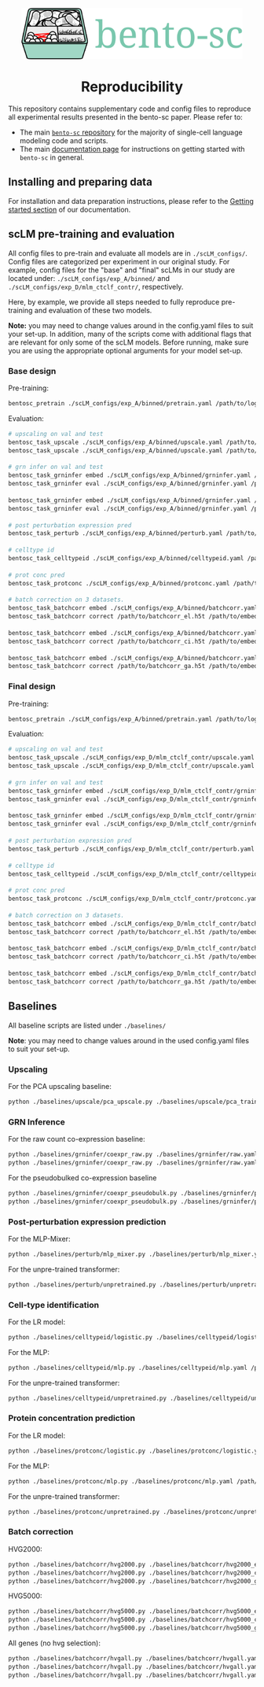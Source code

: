 <div align="center">

<img src="https://raw.githubusercontent.com/gdewael/bento-sc/refs/heads/main/assets/bento.svg" align="center" width="450" alt="bento-sc" href="https://github.com/gdewael/bento-sc">

<h1></h1>

# Reproducibility

</div>

This repository contains supplementary code and config files to reproduce all experimental results presented in the bento-sc paper. Please refer to:
- The main [`bento-sc` repository](https://github.com/gdewael/bento-sc) for the majority of single-cell language modeling code and scripts.
- The main [documentation page](https://bento-sc.readthedocs.io/en/latest/index.html) for instructions on getting started with `bento-sc` in general.


## Installing and preparing data

For installation and data preparation instructions, please refer to the [Getting started section](https://bento-sc.readthedocs.io/en/latest/getting_started.html) of our documentation.

## scLM pre-training and evaluation

All config files to pre-train and evaluate all models are in `./scLM_configs/`.
Config files are categorized per experiment in our original study. For example, config files for the "base" and "final" scLMs in our study are located under: `./scLM_configs/exp_A/binned/` and `./scLM_configs/exp_D/mlm_ctclf_contr/`, respectively.

Here, by example, we provide all steps needed to fully reproduce pre-training and evaluation of these two models.

**Note:** you may need to change values around in the config.yaml files to suit your set-up.
In addition, many of the scripts come with additional flags that are relevant for only some of the scLM models. Before running, make sure you are using the appropriate optional arguments for your model set-up.

### Base design

Pre-training:
```bash
bentosc_pretrain ./scLM_configs/exp_A/binned/pretrain.yaml /path/to/logs_binned/ --lr 0.0003 --data_path /path/to/scTab.h5t
```

Evaluation:
```bash
# upscaling on val and test
bentosc_task_upscale ./scLM_configs/exp_A/binned/upscale.yaml /path/to/logs_binned/ckpt.ckpt --data_file /path/to/scTab_upsc_val.h5t --clf_output True
bentosc_task_upscale ./scLM_configs/exp_A/binned/upscale.yaml /path/to/logs_binned/ckpt.ckpt --data_file /path/to/scTab_upsc_test.h5t --clf_output True

# grn infer on val and test
bentosc_task_grninfer embed ./scLM_configs/exp_A/binned/grninfer.yaml /path/to/logs_binned/ckpt.ckpt /path/to/embeds_grn_binned_val/ --data_path /path/to/scTab_grn_val.h5t
bentosc_task_grninfer eval ./scLM_configs/exp_A/binned/grninfer.yaml /path/to/embeds_grn_binned_val/ /path/to/ext_pertdata.h5ad /path/to/scenicdb.feather --data_path /path/to/scTab_grn_val.h5t --test_mode val

bentosc_task_grninfer embed ./scLM_configs/exp_A/binned/grninfer.yaml /path/to/logs_binned/ckpt.ckpt /path/to/embeds_grn_binned_test/ --data_path /path/to/scTab_grn_test.h5t
bentosc_task_grninfer eval ./scLM_configs/exp_A/binned/grninfer.yaml /path/to/embeds_grn_binned_test/ /path/to/ext_pertdata.h5ad /path/to/scenicdb.feather --data_path /path/to/scTab_grn_test.h5t --test_mode test

# post perturbation expression pred
bentosc_task_perturb ./scLM_configs/exp_A/binned/perturb.yaml /path/to/logs_binned/ckpt.ckpt /path/to/logs_binned/logs_perturb/ --data_path /path/to/perturb.h5t --init_factor 1 --batch_size 32 --lr 0.00007

# celltype id
bentosc_task_celltypeid ./scLM_configs/exp_A/binned/celltypeid.yaml /path/to/logs_binned/ckpt.ckpt /path/to/logs_binned/logs_celltypeid/ --lr 0.0003 --data_path /path/to/scTab.h5t

# prot conc pred
bentosc_task_protconc ./scLM_configs/exp_A/binned/protconc.yaml /path/to/logs_binned/ckpt.ckpt /path/to/logs_binned/logs_protconc/ --lr 0.0001 --data_path /path/to/citeseq.h5t

# batch correction on 3 datasets.
bentosc_task_batchcorr embed ./scLM_configs/exp_A/binned/batchcorr.yaml /path/to/logs_binned/ckpt.ckpt /path/to/embeds_el.npz --data_path /path/to/batchcorr_el.h5t
bentosc_task_batchcorr correct /path/to/batchcorr_el.h5t /path/to/embeds_el.npz /path/to/batchcorr_el_results.h5ad 0 2

bentosc_task_batchcorr embed ./scLM_configs/exp_A/binned/batchcorr.yaml /path/to/logs_binned/ckpt.ckpt /path/to/embeds_ci.npz --data_path /path/to/batchcorr_ci.h5t
bentosc_task_batchcorr correct /path/to/batchcorr_ci.h5t /path/to/embeds_ci.npz /path/to/batchcorr_ci_results.h5ad 0 2

bentosc_task_batchcorr embed ./scLM_configs/exp_A/binned/batchcorr.yaml /path/to/logs_binned/ckpt.ckpt /path/to/embeds_ga.npz --data_path /path/to/batchcorr_ga.h5t
bentosc_task_batchcorr correct /path/to/batchcorr_ga.h5t /path/to/embeds_ga.npz /path/to/batchcorr_ga_results.h5ad 0 3
```

### Final design

Pre-training:
```bash
bentosc_pretrain ./scLM_configs/exp_A/binned/pretrain.yaml /path/to/logs_binned/ --lr 0.0003 --data_path /path/to/scTab.h5t
```

Evaluation:
```bash
# upscaling on val and test
bentosc_task_upscale ./scLM_configs/exp_D/mlm_ctclf_contr/upscale.yaml /path/to/logs_binned/ckpt.ckpt --data_file /path/to/scTab_upsc_val.h5t --clf_output False
bentosc_task_upscale ./scLM_configs/exp_D/mlm_ctclf_contr/upscale.yaml /path/to/logs_binned/ckpt.ckpt --data_file /path/to/scTab_upsc_test.h5t --clf_output False

# grn infer on val and test
bentosc_task_grninfer embed ./scLM_configs/exp_D/mlm_ctclf_contr/grninfer.yaml /path/to/logs_binned/ckpt.ckpt /path/to/embeds_grn_binned_val/ --data_path /path/to/scTab_grn_val.h5t
bentosc_task_grninfer eval ./scLM_configs/exp_D/mlm_ctclf_contr/grninfer.yaml /path/to/embeds_grn_binned_val/ /path/to/ext_pertdata.h5ad /path/to/scenicdb.feather --data_path /path/to/scTab_grn_val.h5t --test_mode val

bentosc_task_grninfer embed ./scLM_configs/exp_D/mlm_ctclf_contr/grninfer.yaml /path/to/logs_binned/ckpt.ckpt /path/to/embeds_grn_binned_test/ --data_path /path/to/scTab_grn_test.h5t
bentosc_task_grninfer eval ./scLM_configs/exp_D/mlm_ctclf_contr/grninfer.yaml /path/to/embeds_grn_binned_test/ /path/to/ext_pertdata.h5ad /path/to/scenicdb.feather --data_path /path/to/scTab_grn_test.h5t --test_mode test

# post perturbation expression pred
bentosc_task_perturb ./scLM_configs/exp_D/mlm_ctclf_contr/perturb.yaml /path/to/logs_binned/ckpt.ckpt /path/to/logs_binned/logs_perturb/ --data_path /path/to/perturb.h5t --init_factor 1 --batch_size 32 --lr 0.00007

# celltype id
bentosc_task_celltypeid ./scLM_configs/exp_D/mlm_ctclf_contr/celltypeid.yaml /path/to/logs_binned/ckpt.ckpt /path/to/logs_binned/logs_celltypeid/ --lr 0.0003 --data_path /path/to/scTab.h5t

# prot conc pred
bentosc_task_protconc ./scLM_configs/exp_D/mlm_ctclf_contr/protconc.yaml /path/to/logs_binned/ckpt.ckpt /path/to/logs_binned/logs_protconc/ --lr 0.0001 --data_path /path/to/citeseq.h5t

# batch correction on 3 datasets.
bentosc_task_batchcorr embed ./scLM_configs/exp_D/mlm_ctclf_contr/batchcorr.yaml /path/to/logs_binned/ckpt.ckpt /path/to/embeds_el.npz --data_path /path/to/batchcorr_el.h5t
bentosc_task_batchcorr correct /path/to/batchcorr_el.h5t /path/to/embeds_el.npz /path/to/batchcorr_el_results.h5ad 0 2

bentosc_task_batchcorr embed ./scLM_configs/exp_D/mlm_ctclf_contr/batchcorr.yaml /path/to/logs_binned/ckpt.ckpt /path/to/embeds_ci.npz --data_path /path/to/batchcorr_ci.h5t
bentosc_task_batchcorr correct /path/to/batchcorr_ci.h5t /path/to/embeds_ci.npz /path/to/batchcorr_ci_results.h5ad 0 2

bentosc_task_batchcorr embed ./scLM_configs/exp_D/mlm_ctclf_contr/batchcorr.yaml /path/to/logs_binned/ckpt.ckpt /path/to/embeds_ga.npz --data_path /path/to/batchcorr_ga.h5t
bentosc_task_batchcorr correct /path/to/batchcorr_ga.h5t /path/to/embeds_ga.npz /path/to/batchcorr_ga_results.h5ad 0 3
```

## Baselines

All baseline scripts are listed under `./baselines/`

**Note**: you may need to change values around in the used config.yaml files to suit your set-up.

### Upscaling

For the PCA upscaling baseline:
```bash
python ./baselines/upscale/pca_upscale.py ./baselines/upscale/pca_train.yaml ./baselines/upscale/pca_test.yaml /path/to/scTab.h5t /path/to/scTab_upsc_val.h5t /path/to/scTab_upsc_val.h5t
```

### GRN Inference

For the raw count co-expression baseline:
```bash
python ./baselines/grninfer/coexpr_raw.py ./baselines/grninfer/raw.yaml /path/to/ext_pertdata.h5ad /path/to/scenicdb.feather /path/to/scTab_grn_val.h5t val
python ./baselines/grninfer/coexpr_raw.py ./baselines/grninfer/raw.yaml /path/to/ext_pertdata.h5ad /path/to/scenicdb.feather /path/to/scTab_grn_test.h5t test
```

For the pseudobulked co-expression baseline
```bash
python ./baselines/grninfer/coexpr_pseudobulk.py ./baselines/grninfer/pseudobulk.yaml /path/to/ext_pertdata.h5ad /path/to/scenicdb.feather /path/to/scTab_grn_val.h5t val
python ./baselines/grninfer/coexpr_pseudobulk.py ./baselines/grninfer/pseudobulk.yaml /path/to/ext_pertdata.h5ad /path/to/scenicdb.feather /path/to/scTab_grn_test.h5t test
```

### Post-perturbation expression prediction

For the MLP-Mixer:
```bash
python ./baselines/perturb/mlp_mixer.py ./baselines/perturb/mlp_mixer.yaml /path/to/logs_perturb_mlpmixer/ --lr 0.01 --init_factor 1 --batch_size 32 --data_path /path/to/perturb.h5t
```

For the unpre-trained transformer:
```bash
python ./baselines/perturb/unpretrained.py ./baselines/perturb/unpretrained.yaml /path/to/logs_perturb_unpre/ --lr 0.00007 --init_factor 1 --batch_size 32 --data_path /path/to/perturb.h5t 
```

### Cell-type identification

For the LR model:
```bash
python ./baselines/celltypeid/logistic.py ./baselines/celltypeid/logistic.yaml /path/to/logs_celltypeid_logistic/ --lr 0.0007 --data_path /path/to/scTab.h5t --batch_size 1024 --n_workers 8 --prefetch_factor 2
```

For the MLP:
```bash
python ./baselines/celltypeid/mlp.py ./baselines/celltypeid/mlp.yaml /path/to/logs_celltypeid_mlp/ --lr 0.007 --data_path /path/to/scTab.h5t --batch_size 1024 --n_workers 8 --prefetch_factor 2
```

For the unpre-trained transformer:
```bash
python ./baselines/celltypeid/unpretrained.py ./baselines/celltypeid/unpretrained.yaml /path/to/logs_celltypeid_unpre/ --data_path /path/to/scTab.h5t --lr 0.0003
```

### Protein concentration prediction

For the LR model:
```bash
python ./baselines/protconc/logistic.py ./baselines/protconc/logistic.yaml /path/to/logs_protconc_logistic/ --lr 0.0003 --batch_size 256 --n_workers 8 --data_path /path/to/citeseq.h5t
```

For the MLP:
```bash
python ./baselines/protconc/mlp.py ./baselines/protconc/mlp.yaml /path/to/logs_protconc_mlp/ --lr 0.007 --batch_size 128 --n_workers 8 --data_path /path/to/citeseq.h5t
```

For the unpre-trained transformer:
```bash
python ./baselines/protconc/unpretrained.py ./baselines/protconc/unpretrained.yaml /path/to/logs_protconc_unpre/ --lr 0.0001 --data_path /path/to/citeseq.h5t
```

### Batch correction

HVG2000:
```bash
python ./baselines/batchcorr/hvg2000.py ./baselines/batchcorr/hvg2000_el.yaml /path/to/batchcorr_hvg2000_el_res.h5ad 0 2
python ./baselines/batchcorr/hvg2000.py ./baselines/batchcorr/hvg2000_ci.yaml /path/to/batchcorr_hvg2000_ci_res.h5ad 0 2
python ./baselines/batchcorr/hvg2000.py ./baselines/batchcorr/hvg2000_ga.yaml /path/to/batchcorr_hvg2000_ga_res.h5ad 0 3
```

HVG5000:
```bash
python ./baselines/batchcorr/hvg5000.py ./baselines/batchcorr/hvg5000_el.yaml /path/to/batchcorr_hvg5000_el_res.h5ad 0 2
python ./baselines/batchcorr/hvg5000.py ./baselines/batchcorr/hvg5000_ci.yaml /path/to/batchcorr_hvg5000_ci_res.h5ad 0 2
python ./baselines/batchcorr/hvg5000.py ./baselines/batchcorr/hvg5000_ga.yaml /path/to/batchcorr_hvg5000_ga_res.h5ad 0 3
```

All genes (no hvg selection):
```bash
python ./baselines/batchcorr/hvgall.py ./baselines/batchcorr/hvgall.yaml /path/to/batchcorr_hvgall_el_res.h5ad 0 2
python ./baselines/batchcorr/hvgall.py ./baselines/batchcorr/hvgall.yaml /path/to/batchcorr_hvgall_ci_res.h5ad 0 2
python ./baselines/batchcorr/hvgall.py ./baselines/batchcorr/hvgall.yaml /path/to/batchcorr_hvgall_ga_res.h5ad 0 3
```